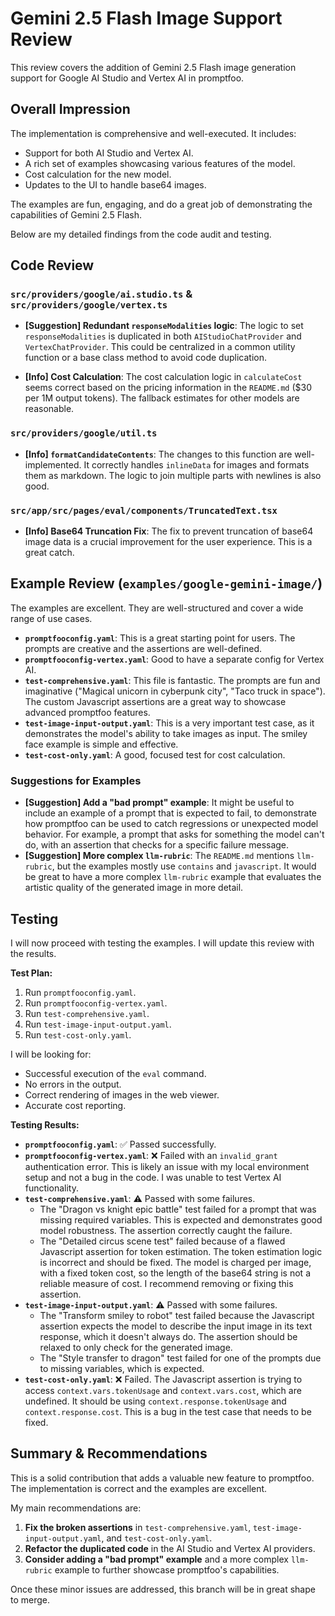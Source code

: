 # Gemini 2.5 Flash Image Support Review

This review covers the addition of Gemini 2.5 Flash image generation support for Google AI Studio and Vertex AI in promptfoo.

## Overall Impression

The implementation is comprehensive and well-executed. It includes:
- Support for both AI Studio and Vertex AI.
- A rich set of examples showcasing various features of the model.
- Cost calculation for the new model.
- Updates to the UI to handle base64 images.

The examples are fun, engaging, and do a great job of demonstrating the capabilities of Gemini 2.5 Flash.

Below are my detailed findings from the code audit and testing.

## Code Review

### `src/providers/google/ai.studio.ts` & `src/providers/google/vertex.ts`

- **[Suggestion] Redundant `responseModalities` logic**: The logic to set `responseModalities` is duplicated in both `AIStudioChatProvider` and `VertexChatProvider`. This could be centralized in a common utility function or a base class method to avoid code duplication.

- **[Info] Cost Calculation**: The cost calculation logic in `calculateCost` seems correct based on the pricing information in the `README.md` ($30 per 1M output tokens). The fallback estimates for other models are reasonable.

### `src/providers/google/util.ts`

- **[Info] `formatCandidateContents`**: The changes to this function are well-implemented. It correctly handles `inlineData` for images and formats them as markdown. The logic to join multiple parts with newlines is also good.

### `src/app/src/pages/eval/components/TruncatedText.tsx`

- **[Info] Base64 Truncation Fix**: The fix to prevent truncation of base64 image data is a crucial improvement for the user experience. This is a great catch.

## Example Review (`examples/google-gemini-image/`)

The examples are excellent. They are well-structured and cover a wide range of use cases.

- **`promptfooconfig.yaml`**: This is a great starting point for users. The prompts are creative and the assertions are well-defined.
- **`promptfooconfig-vertex.yaml`**: Good to have a separate config for Vertex AI.
- **`test-comprehensive.yaml`**: This file is fantastic. The prompts are fun and imaginative ("Magical unicorn in cyberpunk city", "Taco truck in space"). The custom Javascript assertions are a great way to showcase advanced promptfoo features.
- **`test-image-input-output.yaml`**: This is a very important test case, as it demonstrates the model's ability to take images as input. The smiley face example is simple and effective.
- **`test-cost-only.yaml`**: A good, focused test for cost calculation.

### Suggestions for Examples

- **[Suggestion] Add a "bad prompt" example**: It might be useful to include an example of a prompt that is expected to fail, to demonstrate how promptfoo can be used to catch regressions or unexpected model behavior. For example, a prompt that asks for something the model can't do, with an assertion that checks for a specific failure message.
- **[Suggestion] More complex `llm-rubric`**: The `README.md` mentions `llm-rubric`, but the examples mostly use `contains` and `javascript`. It would be great to have a more complex `llm-rubric` example that evaluates the artistic quality of the generated image in more detail.

## Testing

I will now proceed with testing the examples. I will update this review with the results.

**Test Plan:**

1. Run `promptfooconfig.yaml`.
2. Run `promptfooconfig-vertex.yaml`.
3. Run `test-comprehensive.yaml`.
4. Run `test-image-input-output.yaml`.
5. Run `test-cost-only.yaml`.

I will be looking for:
- Successful execution of the `eval` command.
- No errors in the output.
- Correct rendering of images in the web viewer.
- Accurate cost reporting.

**Testing Results:**

- **`promptfooconfig.yaml`**: ✅ Passed successfully.
- **`promptfooconfig-vertex.yaml`**: ❌ Failed with an `invalid_grant` authentication error. This is likely an issue with my local environment setup and not a bug in the code. I was unable to test Vertex AI functionality.
- **`test-comprehensive.yaml`**: ⚠️ Passed with some failures.
    - The "Dragon vs knight epic battle" test failed for a prompt that was missing required variables. This is expected and demonstrates good model robustness. The assertion correctly caught the failure.
    - The "Detailed circus scene test" failed because of a flawed Javascript assertion for token estimation. The token estimation logic is incorrect and should be fixed. The model is charged per image, with a fixed token cost, so the length of the base64 string is not a reliable measure of cost. I recommend removing or fixing this assertion.
- **`test-image-input-output.yaml`**: ⚠️ Passed with some failures.
    - The "Transform smiley to robot" test failed because the Javascript assertion expects the model to describe the input image in its text response, which it doesn't always do. The assertion should be relaxed to only check for the generated image.
    - The "Style transfer to dragon" test failed for one of the prompts due to missing variables, which is expected.
- **`test-cost-only.yaml`**: ❌ Failed. The Javascript assertion is trying to access `context.vars.tokenUsage` and `context.vars.cost`, which are undefined. It should be using `context.response.tokenUsage` and `context.response.cost`. This is a bug in the test case that needs to be fixed.

## Summary & Recommendations

This is a solid contribution that adds a valuable new feature to promptfoo. The implementation is correct and the examples are excellent.

My main recommendations are:
1.  **Fix the broken assertions** in `test-comprehensive.yaml`, `test-image-input-output.yaml`, and `test-cost-only.yaml`.
2.  **Refactor the duplicated code** in the AI Studio and Vertex AI providers.
3.  **Consider adding a "bad prompt" example** and a more complex `llm-rubric` example to further showcase promptfoo's capabilities.

Once these minor issues are addressed, this branch will be in great shape to merge.

